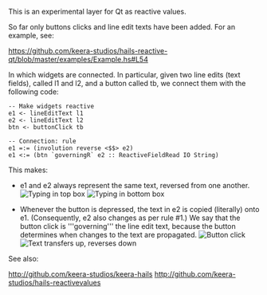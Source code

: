 This is an experimental layer for Qt as reactive values.

So far only buttons clicks and line edit texts have been added. For an example,
see:

https://github.com/keera-studios/hails-reactive-qt/blob/master/examples/Example.hs#L54

In which widgets are connected. In particular, given two line edits (text fields),
called l1 and l2, and a button called tb, we connect them with the following code:

    -- Make widgets reactive
    e1 <- lineEditText l1
    e2 <- lineEditText l2
    btn <- buttonClick tb
    
    -- Connection: rule
    e1 =:= (involution reverse <$$> e2)
    e1 <:= (btn `governingR` e2 :: ReactiveFieldRead IO String)

This makes:
- e1 and e2 always represent the same text, reversed from one another.
![Typing in top box](http://ivanperez-keera.github.com/images/screenshots/reactive-qt-type-box1.png "Type in top box")
![Typing in bottom box](http://ivanperez-keera.github.com/images/screenshots/reactive-qt-type-box2.png "Type in bottom box")

- Whenever the button is depressed, the text in e2 is copied (literally)
onto e1. (Consequently, e2 also changes as per rule #1.)
We say that the button click is '''governing''' the line edit text, because
the button determines when changes to the text are propagated.
![Button click](http://ivanperez-keera.github.com/images/screenshots/reactive-qt-button-click.png "Click the button")
![Text transfers up, reverses down](http://ivanperez-keera.github.com/images/screenshots/reactive-qt-button-click2.png "Text transfers up (rule 2), text reverses down (rule 1)")

See also:

http://github.com/keera-studios/keera-hails
http://github.com/keera-studios/hails-reactivevalues
